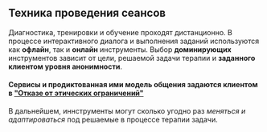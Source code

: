 ## Техника проведения сеансов

Диагностика, тренировки и обучение проходят дистанционно. В процессе интерактивного диалога и выполнения заданий используются как **офлайн**, так и **онлайн** инструменты. Выбор **доминирующих** инструментов зависит от цели, решаемой задачи терапии и **заданного клиентом уровня анонимности**.

#### Сервисы и продиктованная ими модель общения задаются клиентом в ["Отказе от этических ограничений"](/disclaimer/)
В дальнейшем, иннструменты могут сколько угодно раз *меняться и адаптироваться* под решаемые в процессе терапии задачи.
